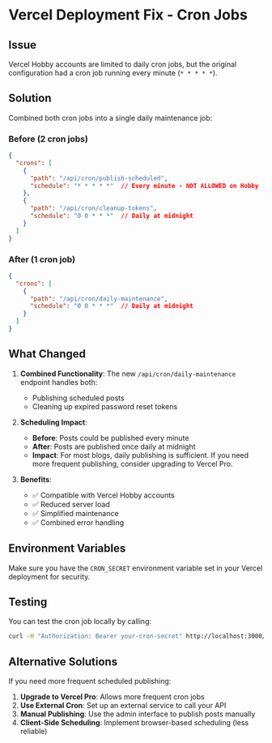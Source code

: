 # Vercel Deployment Fix - Cron Jobs

## Issue
Vercel Hobby accounts are limited to daily cron jobs, but the original configuration had a cron job running every minute (`* * * * *`).

## Solution
Combined both cron jobs into a single daily maintenance job:

### Before (2 cron jobs)
```json
{
  "crons": [
    {
      "path": "/api/cron/publish-scheduled",
      "schedule": "* * * * *"  // Every minute - NOT ALLOWED on Hobby
    },
    {
      "path": "/api/cron/cleanup-tokens", 
      "schedule": "0 0 * * *"  // Daily at midnight
    }
  ]
}
```

### After (1 cron job)
```json
{
  "crons": [
    {
      "path": "/api/cron/daily-maintenance",
      "schedule": "0 0 * * *"  // Daily at midnight
    }
  ]
}
```

## What Changed

1. **Combined Functionality**: The new `/api/cron/daily-maintenance` endpoint handles both:
   - Publishing scheduled posts
   - Cleaning up expired password reset tokens

2. **Scheduling Impact**: 
   - **Before**: Posts could be published every minute
   - **After**: Posts are published once daily at midnight
   - **Impact**: For most blogs, daily publishing is sufficient. If you need more frequent publishing, consider upgrading to Vercel Pro.

3. **Benefits**:
   - ✅ Compatible with Vercel Hobby accounts
   - ✅ Reduced server load
   - ✅ Simplified maintenance
   - ✅ Combined error handling

## Environment Variables
Make sure you have the `CRON_SECRET` environment variable set in your Vercel deployment for security.

## Testing
You can test the cron job locally by calling:
```bash
curl -H "Authorization: Bearer your-cron-secret" http://localhost:3000/api/cron/daily-maintenance
```

## Alternative Solutions
If you need more frequent scheduled publishing:

1. **Upgrade to Vercel Pro**: Allows more frequent cron jobs
2. **Use External Cron**: Set up an external service to call your API
3. **Manual Publishing**: Use the admin interface to publish posts manually
4. **Client-Side Scheduling**: Implement browser-based scheduling (less reliable)